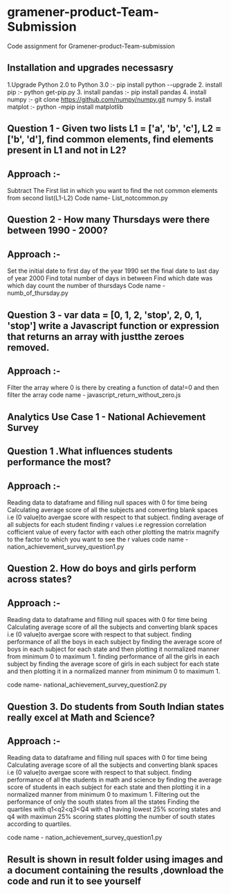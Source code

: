 # gramener-product-Team-Submission
Code assignment for Gramener-product-Team-submission 

## Installation and upgrades necessasry
  1.Upgrade Python 2.0 to Python 3.0 :- pip install python --upgrade
  2. install pip :- python get-pip.py 
  3. install pandas :- pip install pandas
  4. install numpy :- git clone https://github.com/numpy/numpy.git numpy
  5. install matplot :- python -mpip install matplotlib
  

## Question 1 - Given two lists L1 = ['a', 'b', 'c'], L2 = ['b', 'd'], find common elements, find elements present in L1 and not in L2?
## Approach :-
Subtract The First list in which you want to find the not common elements from second list(L1-L2)
Code name- List_notcommon.py

## Question 2 - How many Thursdays were there between 1990 - 2000?
## Approach :-
Set the initial date to first day of the year 1990
set the final date to last day of year 2000
Find total number of days in between
Find which date was which day
count the number of thursdays
Code name - numb_of_thursday.py

## Question 3 - var data = [0, 1, 2, 'stop', 2, 0, 1, 'stop'] write a Javascript function or expression that returns an array with justthe zeroes removed.

## Approach :-
Filter the array where 0 is there by creating a function of data!=0 and then filter the array
code name - javascript_return_without_zero.js

## Analytics Use Case 1 - National Achievement Survey
## Question 1 .What influences students performance the most?
## Approach :-
Reading data to dataframe and filling null spaces with 0 for time being
Calculating average score of all the subjects  and converting blank spaces i.e (0 value)to avergae score with respect to that subject.
finding average of all subjects for each student
finding r values i.e regression correlation cofficient value of every factor with each other
plotting the matrix 
magnify to the factor to which you want to see the r values
code name - nation_achievement_survey_question1.py

## Question 2. How do boys and girls perform across states?
## Approach :- 
Reading data to dataframe and filling null spaces with 0 for time being
Calculating average score of all the subjects  and converting blank spaces i.e (0 value)to avergae score with respect to that subject.
finding performance of all the boys  in each subject by finding the average score of boys in each subject for each state and then plotting it normalized manner from minimum 0 to maximum 1.
finding performance of all the girls in each subject by finding the average score of girls in each subject for each state and then plotting it in a normalized manner from minimum 0 to maximum 1.

code name- national_achievement_survey_question2.py

## Question 3. Do students from South Indian states really excel at Math and Science?
## Approach :- 
Reading data to dataframe and filling null spaces with 0 for time being
Calculating average score of all the subjects  and converting blank spaces i.e (0 value)to avergae score with respect to that subject.
finding performance of all the students in math and science by finding the average score of students in each subject for each state and then plotting it in a normalized manner from minimum 0 to maximum 1.
Filtering out the performance of only the south states from all the states
Finding the quartiles with q1<q2<q3<Q4 with q1 having lowest 25% scoring states and q4 with maximun 25% scoring states
plotting the number of south states according to quartiles.

code name - nation_achievement_survey_question1.py

## Result is shown in result folder using images and a document containing the results ,download the code and run it to see yourself





